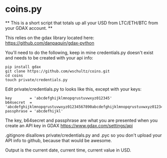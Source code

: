 # coins.py

** This is a short script that totals up all your USD from LTC/ETH/BTC from your GDAX account. **

This relies on the gdax library located here: https://github.com/danpaquin/gdax-python

You'll need to do the following, keep in mine credentials.py doesn't exist and needs to be created with your api info:

```
pip install gdax
git clone https://github.com/wschultz/coins.git
cd coins
touch private/credentials.py
```

Edit private/credentials.py to looks like this, except with your keys:

```
key        = 'abcdefghijklmnopqrustuvwxyz012345'
b64secret  = 'abcdefghijklmnopqrustuvwxyz01234567890abcdefghijklmnopqrustuvwxyz01234567890abcdefghijkl'
passphrase = 'abcdefhijkl'
```

The key, b64secret and passphrase are what you are presented when you create an API key in GDAX https://www.gdax.com/settings/api

.gitignore disallows private/credentials.py and .pyc so you don't upload your API info to github, because that would be awesome.

Output is the current date, current time, current value in USD.
